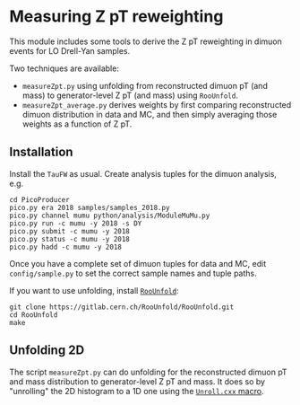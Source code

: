 # Measuring Z pT reweighting

This module includes some tools to derive the Z pT reweighting in dimuon events for LO Drell-Yan samples.

Two techniques are available:
* `measureZpt.py` using unfolding from reconstructed dimuon pT (and mass) to generator-level Z pT (and mass) using `RooUnfold`.
* `measureZpt_average.py` derives weights by first comparing reconstructed dimuon distribution in data and MC, and then simply averaging those weights as a function of Z pT.

## Installation
Install the `TauFW` as usual.
Create analysis tuples for the dimuon analysis, e.g.
```
cd PicoProducer
pico.py era 2018 samples/samples_2018.py
pico.py channel mumu python/analysis/ModuleMuMu.py
pico.py run -c mumu -y 2018 -s DY
pico.py submit -c mumu -y 2018
pico.py status -c mumu -y 2018
pico.py hadd -c mumu -y 2018
```
Once you have a complete set of dimuon tuples for data and MC, edit `config/sample.py` to set the correct sample names and tuple paths.

If you want to use unfolding, install [`RooUnfold`](https://gitlab.cern.ch/RooUnfold/RooUnfold):
```
git clone https://gitlab.cern.ch/RooUnfold/RooUnfold.git
cd RooUnfold
make
```

## Unfolding 2D
The script `measureZpt.py` can do unfolding for the reconstructed dimuon pT and mass distribution to generator-level Z pT and mass.
It does so by "unrolling" the 2D histogram to a 1D one using the [`Unroll.cxx` macro](https://github.com/cms-tau-pog/TauFW/blob/master/Plotter/python/macros/Unroll.cxx).
